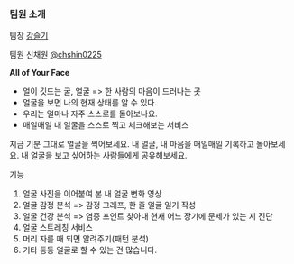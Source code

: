 ### 팀원 소개
팀장 [강슬기](https://github.com/cocony12)

팀원 신채원  [@chshin0225](https://github.com/chshin0225)

**All of Your Face**

- 얼이 깃드는 굴, 얼굴 => 한 사람의 마음이 드러나는 곳
- 얼굴을 보면 나의 현재 상태를 알 수 있다.
- 우리는 얼마나 자주 스스로를 돌아보나요.
- 매일매일 내 얼굴을 스스로 찍고 체크해보는 서비스

지금 기분 그대로 얼굴을 찍어보세요.
내 얼굴, 내 마음을 매일매일 기록하고 돌아보세요.
내 얼굴을 보고 싶어하는 사람들에게 공유해보세요.

기능

1. 얼굴 사진을 이어붙여 본 내 얼굴 변화 영상
2. 얼굴 감정 분석 => 감정 그래프, 한 줄 얼굴 일기 작성
3. 얼굴 건강 분석 => 염증 포인트 찾아내 현재 어느 장기에 문제가 있는 지 진단
4. 얼굴 스트레칭 서비스
5. 머리 자를 때 되면 알려주기(패턴 분석)
6. 기타 등등 얼굴로 할 수 있는 건 많습니다.